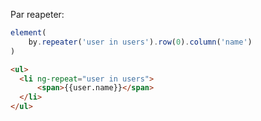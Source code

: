 
Par reapeter:

```javascript
element(
	by.repeater('user in users').row(0).column('name')
)
```
```html
<ul>
  <li ng-repeat="user in users">
      <span>{{user.name}}</span>
  </li>
</ul>
```